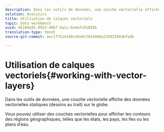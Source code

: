 ```yaml
---
description: Dans les outils de données, une couche vectorielle affiche des données vectorielles statiques (dessins au trait) sur le globe.
solution: Analytics
title: Utilisation de calques vectoriels
topic: Data workbench
uuid: db104a91-05b3-4db7-ba1c-6e4afc01893b
translation-type: tm+mt
source-git-commit: aec1f7b14198cdde91f61d490a235022943bfedb

---
```



# Utilisation de calques vectoriels{#working-with-vector-layers}

Dans les outils de données, une couche vectorielle affiche des données vectorielles statiques (dessins au trait) sur le globe.

Vous pouvez utiliser des couches vectorielles pour afficher les contours des régions géographiques, telles que les états, les pays, les îles ou les plans d’eau.
